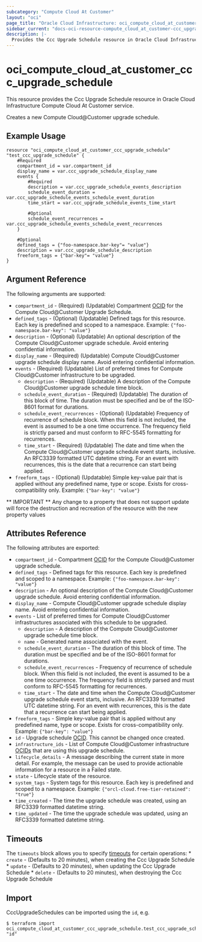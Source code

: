 ```yaml
---
subcategory: "Compute Cloud At Customer"
layout: "oci"
page_title: "Oracle Cloud Infrastructure: oci_compute_cloud_at_customer_ccc_upgrade_schedule"
sidebar_current: "docs-oci-resource-compute_cloud_at_customer-ccc_upgrade_schedule"
description: |-
  Provides the Ccc Upgrade Schedule resource in Oracle Cloud Infrastructure Compute Cloud At Customer service
---
```


# oci_compute_cloud_at_customer_ccc_upgrade_schedule
This resource provides the Ccc Upgrade Schedule resource in Oracle Cloud Infrastructure Compute Cloud At Customer service.

Creates a new Compute Cloud@Customer upgrade schedule.


## Example Usage

```hcl
resource "oci_compute_cloud_at_customer_ccc_upgrade_schedule" "test_ccc_upgrade_schedule" {
	#Required
	compartment_id = var.compartment_id
	display_name = var.ccc_upgrade_schedule_display_name
	events {
		#Required
		description = var.ccc_upgrade_schedule_events_description
		schedule_event_duration = var.ccc_upgrade_schedule_events_schedule_event_duration
		time_start = var.ccc_upgrade_schedule_events_time_start

		#Optional
		schedule_event_recurrences = var.ccc_upgrade_schedule_events_schedule_event_recurrences
	}

	#Optional
	defined_tags = {"foo-namespace.bar-key"= "value"}
	description = var.ccc_upgrade_schedule_description
	freeform_tags = {"bar-key"= "value"}
}
```

## Argument Reference

The following arguments are supported:

* `compartment_id` - (Required) (Updatable) Compartment [OCID](https://docs.cloud.oracle.com/iaas/Content/General/Concepts/identifiers.htm) for the Compute Cloud@Customer Upgrade Schedule. 
* `defined_tags` - (Optional) (Updatable) Defined tags for this resource. Each key is predefined and scoped to a namespace. Example: `{"foo-namespace.bar-key": "value"}` 
* `description` - (Optional) (Updatable) An optional description of the Compute Cloud@Customer upgrade schedule. Avoid entering confidential information. 
* `display_name` - (Required) (Updatable) Compute Cloud@Customer upgrade schedule display name. Avoid entering confidential information. 
* `events` - (Required) (Updatable) List of preferred times for Compute Cloud@Customer infrastructure to be upgraded. 
	* `description` - (Required) (Updatable) A description of the Compute Cloud@Customer upgrade schedule time block.
	* `schedule_event_duration` - (Required) (Updatable) The duration of this block of time. The duration must be specified and be of the ISO-8601 format for durations. 
	* `schedule_event_recurrences` - (Optional) (Updatable) Frequency of recurrence of schedule block. When this field is not included, the event is assumed to be a one time occurrence. The frequency field is strictly parsed and must conform to RFC-5545 formatting for recurrences. 
	* `time_start` - (Required) (Updatable) The date and time when the Compute Cloud@Customer upgrade schedule event starts, inclusive. An RFC3339 formatted UTC datetime string. For an event with recurrences, this is the date that a recurrence can start being applied. 
* `freeform_tags` - (Optional) (Updatable) Simple key-value pair that is applied without any predefined name, type or scope. Exists for cross-compatibility only. Example: `{"bar-key": "value"}` 


** IMPORTANT **
Any change to a property that does not support update will force the destruction and recreation of the resource with the new property values

## Attributes Reference

The following attributes are exported:

* `compartment_id` - Compartment [OCID](https://docs.cloud.oracle.com/iaas/Content/General/Concepts/identifiers.htm) for the Compute Cloud@Customer upgrade schedule. 
* `defined_tags` - Defined tags for this resource. Each key is predefined and scoped to a namespace. Example: `{"foo-namespace.bar-key": "value"}` 
* `description` - An optional description of the Compute Cloud@Customer upgrade schedule. Avoid entering confidential information. 
* `display_name` - Compute Cloud@Customer upgrade schedule display name. Avoid entering confidential information. 
* `events` - List of preferred times for Compute Cloud@Customer infrastructures associated with this schedule to be upgraded. 
	* `description` - A description of the Compute Cloud@Customer upgrade schedule time block.
	* `name` - Generated name associated with the event.
	* `schedule_event_duration` - The duration of this block of time. The duration must be specified and be of the ISO-8601 format for durations. 
	* `schedule_event_recurrences` - Frequency of recurrence of schedule block. When this field is not included, the event is assumed to be a one time occurrence. The frequency field is strictly parsed and must conform to RFC-5545 formatting for recurrences. 
	* `time_start` - The date and time when the Compute Cloud@Customer upgrade schedule event starts, inclusive. An RFC3339 formatted UTC datetime string. For an event with recurrences, this is the date that a recurrence can start being applied. 
* `freeform_tags` - Simple key-value pair that is applied without any predefined name, type or scope. Exists for cross-compatibility only. Example: `{"bar-key": "value"}` 
* `id` - Upgrade schedule [OCID](https://docs.cloud.oracle.com/iaas/Content/General/Concepts/identifiers.htm). This cannot be changed once created. 
* `infrastructure_ids` - List of Compute Cloud@Customer infrastructure [OCIDs](https://docs.cloud.oracle.com/iaas/Content/General/Concepts/identifiers.htm) that are using this upgrade schedule. 
* `lifecycle_details` - A message describing the current state in more detail. For example, the message can be used to provide actionable information for a resource in a Failed state. 
* `state` - Lifecycle state of the resource.
* `system_tags` - System tags for this resource. Each key is predefined and scoped to a namespace. Example: `{"orcl-cloud.free-tier-retained": "true"}` 
* `time_created` - The time the upgrade schedule was created, using an RFC3339 formatted datetime string. 
* `time_updated` - The time the upgrade schedule was updated, using an RFC3339 formatted datetime string. 

## Timeouts

The `timeouts` block allows you to specify [timeouts](https://registry.terraform.io/providers/oracle/oci/latest/docs/guides/changing_timeouts) for certain operations:
	* `create` - (Defaults to 20 minutes), when creating the Ccc Upgrade Schedule
	* `update` - (Defaults to 20 minutes), when updating the Ccc Upgrade Schedule
	* `delete` - (Defaults to 20 minutes), when destroying the Ccc Upgrade Schedule


## Import

CccUpgradeSchedules can be imported using the `id`, e.g.

```
$ terraform import oci_compute_cloud_at_customer_ccc_upgrade_schedule.test_ccc_upgrade_schedule "id"
```

